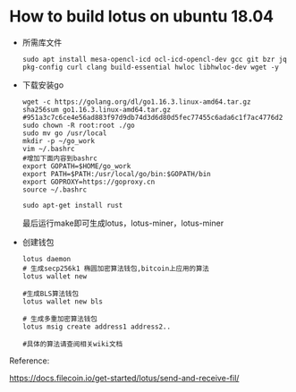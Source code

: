 # How to build lotus on ubuntu 18.04

- 所需库文件

  ```shell
  sudo apt install mesa-opencl-icd ocl-icd-opencl-dev gcc git bzr jq pkg-config curl clang build-essential hwloc libhwloc-dev wget -y
  ```

- 下载安装go

  ```shell
  wget -c https://golang.org/dl/go1.16.3.linux-amd64.tar.gz
  sha256sum go1.16.3.linux-amd64.tar.gz
  #951a3c7c6ce4e56ad883f97d9db74d3d6d80d5fec77455c6ada6c1f7ac4776d2
  sudo chown -R root:root ./go
  sudo mv go /usr/local
  mkdir -p ~/go_work
  vim ~/.bashrc
  #增加下面内容到bashrc
  export GOPATH=$HOME/go_work
  export PATH=$PATH:/usr/local/go/bin:$GOPATH/bin
  export GOPROXY=https://goproxy.cn
  source ~/.bashrc
  
  sudo apt-get install rust
  ```

  最后运行make即可生成lotus，lotus-miner，lotus-miner

- 创建钱包

  ```shell
  lotus daemon
  # 生成secp256k1 椭圆加密算法钱包,bitcoin上应用的算法
  lotus wallet new
  
  #生成BLS算法钱包
  lotus wallet new bls
  
  # 生成多重加密算法钱包
  lotus msig create address1 address2..
  
  #具体的算法请查阅相关wiki文档
  ```

Reference:

https://docs.filecoin.io/get-started/lotus/send-and-receive-fil/
